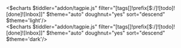 <!-- add 里面的 log 无法在控制台输出 -->

<div class="my-8" >
<div class="dark:hidden">
<$echarts $tiddler="addon/tagpie.js" filter="[tags[]!prefix[$:/]![todo]![done]![Inbox]]" $theme="auto" doughnut="yes" sort="descend" $theme='light'/>
</div>
<div class="hidden dark:block">
<$echarts $tiddler="addon/tagpie.js" filter="[tags[]!prefix[$:/]![todo]![done]![Inbox]]" $theme="auto" doughnut="yes" sort="descend" $theme='dark'/>
</div>
</div>
